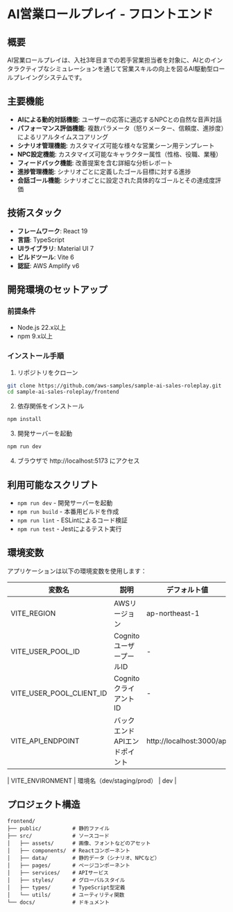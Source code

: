 # AI営業ロールプレイ - フロントエンド

## 概要

AI営業ロールプレイは、入社3年目までの若手営業担当者を対象に、AIとのインタラクティブなシミュレーションを通じて営業スキルの向上を図るAI駆動型ロールプレイングシステムです。

## 主要機能

- **AIによる動的対話機能**: ユーザーの応答に適応するNPCとの自然な音声対話
- **パフォーマンス評価機能**: 複数パラメータ（怒りメーター、信頼度、進捗度）によるリアルタイムスコアリング
- **シナリオ管理機能**: カスタマイズ可能な様々な営業シーン用テンプレート
- **NPC設定機能**: カスタマイズ可能なキャラクター属性（性格、役職、業種）
- **フィードバック機能**: 改善提案を含む詳細な分析レポート
- **進捗管理機能**: シナリオごとに定義したゴール目標に対する進捗
- **会話ゴール機能**: シナリオごとに設定された具体的なゴールとその達成度評価

## 技術スタック

- **フレームワーク**: React 19
- **言語**: TypeScript
- **UIライブラリ**: Material UI 7
- **ビルドツール**: Vite 6
- **認証**: AWS Amplify v6

## 開発環境のセットアップ

### 前提条件

- Node.js 22.x以上
- npm 9.x以上

### インストール手順

1. リポジトリをクローン

```bash
git clone https://github.com/aws-samples/sample-ai-sales-roleplay.git
cd sample-ai-sales-roleplay/frontend
```

2. 依存関係をインストール

```bash
npm install
```

3. 開発サーバーを起動

```bash
npm run dev
```

4. ブラウザで http://localhost:5173 にアクセス

## 利用可能なスクリプト

- `npm run dev` - 開発サーバーを起動
- `npm run build` - 本番用ビルドを作成
- `npm run lint` - ESLintによるコード検証
- `npm run test` - Jestによるテスト実行

## 環境変数

アプリケーションは以下の環境変数を使用します：

| 変数名                   | 説明                          | デフォルト値              |
| ------------------------ | ----------------------------- | ------------------------- |
| VITE_REGION              | AWSリージョン                 | ap-northeast-1            |
| VITE_USER_POOL_ID        | CognitoユーザープールID       | -                         |
| VITE_USER_POOL_CLIENT_ID | CognitoクライアントID         | -                         |
| VITE_API_ENDPOINT        | バックエンドAPIエンドポイント | http://localhost:3000/api |

| VITE_ENVIRONMENT | 環境名（dev/staging/prod） | dev |


## プロジェクト構造

```
frontend/
├── public/          # 静的ファイル
├── src/             # ソースコード
│   ├── assets/      # 画像、フォントなどのアセット
│   ├── components/  # Reactコンポーネント
│   ├── data/        # 静的データ（シナリオ、NPCなど）
│   ├── pages/       # ページコンポーネント
│   ├── services/    # APIサービス
│   ├── styles/      # グローバルスタイル
│   ├── types/       # TypeScript型定義
│   └── utils/       # ユーティリティ関数
└── docs/            # ドキュメント
```
